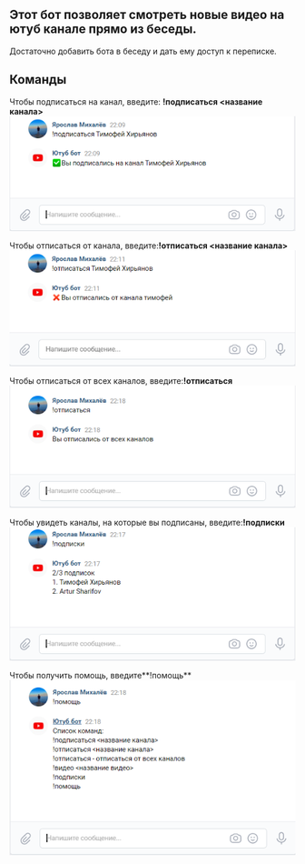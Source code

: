 ## Этот бот позволяет смотреть новые видео на ютуб канале прямо из беседы. 
Достаточно добавить бота в беседу и дать ему доступ к переписке.

## Команды

Чтобы подписаться на канал, введите: **!подписаться <название канала>**<br/>
![](https://github.com/YarikMix/vk-youtube-notifications-bot/raw/main/images/command1.png)

Чтобы отписаться от канала, введите:**!отписаться <название канала>**<br/>
![](https://github.com/YarikMix/vk-youtube-notifications-bot/raw/main/images/command2.png)

Чтобы отписаться от всех каналов, введите:**!отписаться**<br/>
![](https://github.com/YarikMix/vk-youtube-notifications-bot/raw/main/images/command3.png)

Чтобы увидеть каналы, на которые вы подписаны, введите:**!подписки**<br/>
![](https://github.com/YarikMix/vk-youtube-notifications-bot/raw/main/images/command4.png)

Чтобы получить помощь, введите**!помощь**<br/>
![](https://github.com/YarikMix/vk-youtube-notifications-bot/raw/main/images/command5.png)